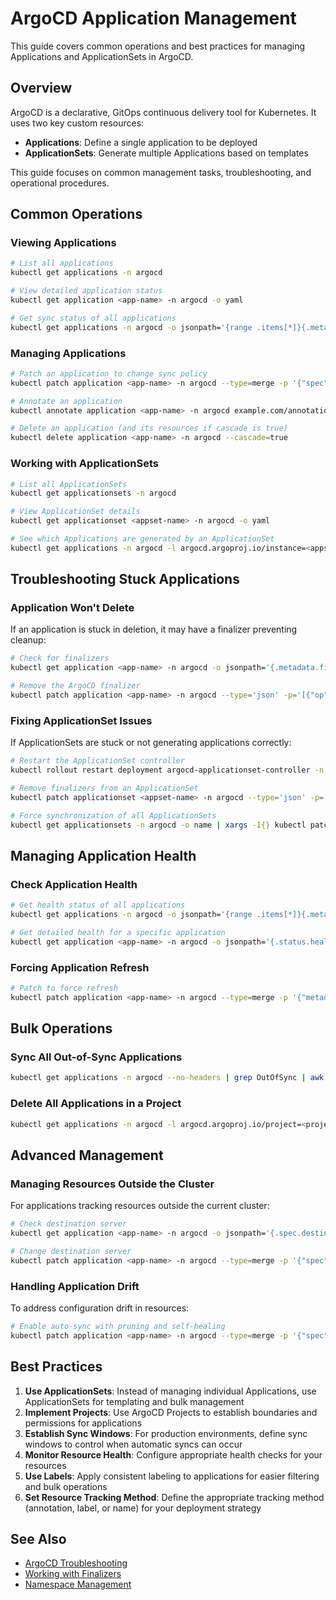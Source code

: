 # ArgoCD Application Management

This guide covers common operations and best practices for managing Applications and ApplicationSets in ArgoCD.

## Overview

ArgoCD is a declarative, GitOps continuous delivery tool for Kubernetes. It uses two key custom resources:

- **Applications**: Define a single application to be deployed
- **ApplicationSets**: Generate multiple Applications based on templates

This guide focuses on common management tasks, troubleshooting, and operational procedures.

## Common Operations

### Viewing Applications

```bash
# List all applications
kubectl get applications -n argocd

# View detailed application status
kubectl get application <app-name> -n argocd -o yaml

# Get sync status of all applications
kubectl get applications -n argocd -o jsonpath='{range .items[*]}{.metadata.name}{": "}{.status.sync.status}{"\n"}{end}'
```

### Managing Applications

```bash
# Patch an application to change sync policy
kubectl patch application <app-name> -n argocd --type=merge -p '{"spec":{"syncPolicy":{"automated":{"prune":true,"selfHeal":true}}}}'

# Annotate an application
kubectl annotate application <app-name> -n argocd example.com/annotation-key="annotation-value"

# Delete an application (and its resources if cascade is true)
kubectl delete application <app-name> -n argocd --cascade=true
```

### Working with ApplicationSets

```bash
# List all ApplicationSets
kubectl get applicationsets -n argocd

# View ApplicationSet details
kubectl get applicationset <appset-name> -n argocd -o yaml

# See which Applications are generated by an ApplicationSet
kubectl get applications -n argocd -l argocd.argoproj.io/instance=<appset-name>
```

## Troubleshooting Stuck Applications

### Application Won't Delete

If an application is stuck in deletion, it may have a finalizer preventing cleanup:

```bash
# Check for finalizers
kubectl get application <app-name> -n argocd -o jsonpath='{.metadata.finalizers}'

# Remove the ArgoCD finalizer
kubectl patch application <app-name> -n argocd --type='json' -p='[{"op":"remove","path":"/metadata/finalizers"}]'
```

### Fixing ApplicationSet Issues

If ApplicationSets are stuck or not generating applications correctly:

```bash
# Restart the ApplicationSet controller
kubectl rollout restart deployment argocd-applicationset-controller -n argocd

# Remove finalizers from an ApplicationSet
kubectl patch applicationset <appset-name> -n argocd --type='json' -p='[{"op":"remove","path":"/metadata/finalizers"}]'

# Force synchronization of all ApplicationSets
kubectl get applicationsets -n argocd -o name | xargs -I{} kubectl patch {} -n argocd --type=merge -p '{"spec":{"syncPolicy":{"preserveResourcesOnDeletion":false}}}'
```

## Managing Application Health

### Check Application Health

```bash
# Get health status of all applications
kubectl get applications -n argocd -o jsonpath='{range .items[*]}{.metadata.name}{": "}{.status.health.status}{"\n"}{end}'

# Get detailed health for a specific application
kubectl get application <app-name> -n argocd -o jsonpath='{.status.health}' | jq
```

### Forcing Application Refresh

```bash
# Patch to force refresh
kubectl patch application <app-name> -n argocd --type=merge -p '{"metadata":{"annotations":{"argocd.argoproj.io/refresh":"hard"}}}'
```

## Bulk Operations

### Sync All Out-of-Sync Applications

```bash
kubectl get applications -n argocd --no-headers | grep OutOfSync | awk '{print $1}' | xargs -I{} kubectl patch application {} -n argocd --type=merge -p '{"metadata":{"annotations":{"argocd.argoproj.io/refresh":"hard"}}}'
```

### Delete All Applications in a Project

```bash
kubectl get applications -n argocd -l argocd.argoproj.io/project=<project-name> -o name | xargs kubectl delete -n argocd
```

## Advanced Management

### Managing Resources Outside the Cluster

For applications tracking resources outside the current cluster:

```bash
# Check destination server
kubectl get application <app-name> -n argocd -o jsonpath='{.spec.destination.server}'

# Change destination server
kubectl patch application <app-name> -n argocd --type=merge -p '{"spec":{"destination":{"server":"https://kubernetes.default.svc"}}}'
```

### Handling Application Drift

To address configuration drift in resources:

```bash
# Enable auto-sync with pruning and self-healing
kubectl patch application <app-name> -n argocd --type=merge -p '{"spec":{"syncPolicy":{"automated":{"prune":true,"selfHeal":true}}}}'
```

## Best Practices

1. **Use ApplicationSets**: Instead of managing individual Applications, use ApplicationSets for templating and bulk management
2. **Implement Projects**: Use ArgoCD Projects to establish boundaries and permissions for applications
3. **Establish Sync Windows**: For production environments, define sync windows to control when automatic syncs can occur
4. **Monitor Resource Health**: Configure appropriate health checks for your resources
5. **Use Labels**: Apply consistent labeling to applications for easier filtering and bulk operations
6. **Set Resource Tracking Method**: Define the appropriate tracking method (annotation, label, or name) for your deployment strategy

## See Also

- [ArgoCD Troubleshooting](./troubleshooting.md)
- [Working with Finalizers](../resource-management/finalizers.md)
- [Namespace Management](../namespace-management/index.md)